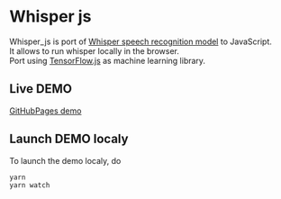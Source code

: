 # Whisper js

Whisper_js is port of [Whisper speech recognition model](https://github.com/openai/whisper) to JavaScript.  
It allows to run whisper locally in the browser.  
Port using [TensorFlow.js](https://github.com/tensorflow/tfjs) as machine learning library.  

## Live DEMO

[GitHubPages demo](https://kenny5660.github.io/whisper_js/)
## Launch DEMO localy

To launch the demo localy, do

```sh
yarn
yarn watch
```